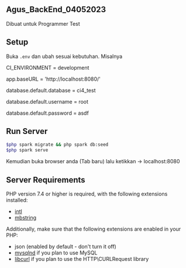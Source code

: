 ## Agus_BackEnd_04052023
<p>Dibuat untuk Programmer Test</p>

## Setup

Buka `.env` dan ubah sesuai kebutuhan. Misalnya

CI_ENVIRONMENT = development

app.baseURL = 'http://localhost:8080/'

database.default.database = ci4_test

database.default.username = root

database.default.password = asdf

## Run Server
```bash
$php spark migrate && php spark db:seed
$php spark serve
```

Kemudian buka browser anda (Tab baru) lalu ketikkan -> localhost:8080

## Server Requirements

PHP version 7.4 or higher is required, with the following extensions installed:

- [intl](http://php.net/manual/en/intl.requirements.php)
- [mbstring](http://php.net/manual/en/mbstring.installation.php)

Additionally, make sure that the following extensions are enabled in your PHP:

- json (enabled by default - don't turn it off)
- [mysqlnd](http://php.net/manual/en/mysqlnd.install.php) if you plan to use MySQL
- [libcurl](http://php.net/manual/en/curl.requirements.php) if you plan to use the HTTP\CURLRequest library
